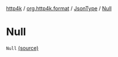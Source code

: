 [http4k](../../index.md) / [org.http4k.format](../index.md) / [JsonType](index.md) / [Null](./-null.md)

# Null

`Null` [(source)](https://github.com/http4k/http4k/blob/master/http4k-core/src/main/kotlin/org/http4k/format/Json.kt#L84)